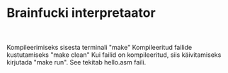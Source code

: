 # Brainfucki interpretaator
<br>
<br>
Kompileerimiseks sisesta terminali "make"
Kompileeritud failide kustutamiseks "make clean"
Kui failid on kompileeritud, siis käivitamiseks kirjutada "make run". See tekitab hello.asm faili.
